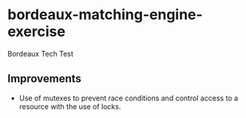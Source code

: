 # bordeaux-matching-engine-exercise
Bordeaux Tech Test

## Improvements
- Use of mutexes to prevent race conditions and control access to a resource with the use of locks.
